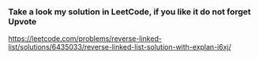 ### Take a look my solution in LeetCode, if you like it do not forget Upvote

https://leetcode.com/problems/reverse-linked-list/solutions/6435033/reverse-linked-list-solution-with-explan-i6xj/